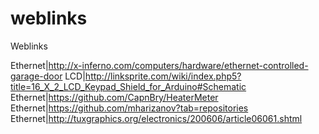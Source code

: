 weblinks
========

Weblinks

Ethernet|http://x-inferno.com/computers/hardware/ethernet-controlled-garage-door
LCD|http://linksprite.com/wiki/index.php5?title=16_X_2_LCD_Keypad_Shield_for_Arduino#Schematic
Ethernet|https://github.com/CapnBry/HeaterMeter
Ethernet|https://github.com/mharizanov?tab=repositories
Ethernet|http://tuxgraphics.org/electronics/200606/article06061.shtml
